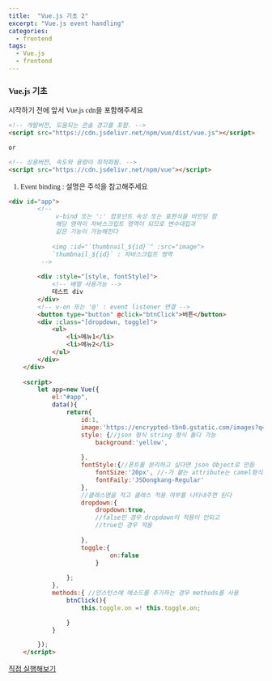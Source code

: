 ```yaml
---
title:  "Vue.js 기초 2"
excerpt: "Vue.js event handling"
categories: 
  - frontend
tags:
  - Vue.js
  - frontend
---
```


<style>
@font-face { font-family: 'IBMPlexSansKR-Regular';
   src: url('https://cdn.jsdelivr.net/gh/projectnoonnu/noonfonts_20-07@1.0/IBMPlexSansKR-Regular.woff') format('woff'); font-weight: normal; font-style: normal; }
body, a, h3, h4,h1{
font-family: 'IBMPlexSansKR-Regular';
}
td{
	border: 1px solid;
}
</style>

<h3>Vue.js 기초</h3>

<p>시작하기 전에 앞서 Vue.js cdn을 포함해주세요</p>

```html
<!-- 개발버전, 도움되는 콘솔 경고를 포함. -->
<script src="https://cdn.jsdelivr.net/npm/vue/dist/vue.js"></script>

or

<!-- 상용버전, 속도와 용량이 최적화됨. -->
<script src="https://cdn.jsdelivr.net/npm/vue"></script>

```
1. Event binding : 설명은 주석을 참고해주세요

```html
<div id="app">
        <!--
             v-bind 또는 ':' 컴포넌트 속성 또는 표현식을 바인딩 함
             해당 영역이 자바스크립트 영역이 되므로 변수대입과 
             같은 기능이 가능해진다 
         
            <img :id="`thumbnail_${id}`" :src="image"> 
            `thumbnail_${id}` : 자바스크립트 영역
         -->
        
        <div :style="[style, fontStyle]"> 
            <!-- 배열 사용가능 -->
            테스트 div
        </div>
        <!-- v-on 또는 '@' : event listener 연결 -->
        <button type="button" @click="btnClick">버튼</button>
        <div :class="[dropdown, toggle]">
            <ul>
                <li>메뉴1</li>
                <li>메뉴2</li>
            </ul>
        </div>
    </div>
	
	<script>
        let app=new Vue({
            el:"#app",
            data(){
                return{
                    id:1,
                    image:'https://encrypted-tbn0.gstatic.com/images?q=tbn%3AANd9GcQUbWwRjXj9QEwiW5TRjm9OThsR6sC7WznKCA&usqp=CAU',
                    style: {//json 형식 string 형식 둘다 가능 
                        background:'yellow',
                        
                    },
                    fontStyle:{//폰트를 분리하고 싶다면 json Object로 만듬
                        fontSize:'20px', //-가 붙는 attribute는 camel형식으로 바꿔주면 됨
                        fontFaily:'JSDongkang-Regular'
                    },
                    //클래스명을 적고 클래스 적용 여부를 나타내주면 된다
                    dropdown:{
                        dropdown:true,
                        //false인 경우 dropdown이 적용이 안되고
                        //true인 경우 적용
                       
                    },
                    toggle:{
                            on:false
                        }
                    
                };
            },
            methods:{ //인스턴스에 메소드를 추가하는 경우 methods를 사용
                btnClick(){
                    this.toggle.on =! this.toggle.on;

                }
            }

        });
    </script>

```

<a href="https://jsfiddle.net/hjleee/7dpre53j/8/">직접 실행해보기</a>

